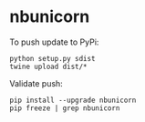 # nbunicorn

To push update to PyPi:

	python setup.py sdist
	twine upload dist/*

Validate push:
	
	pip install --upgrade nbunicorn
	pip freeze | grep nbunicorn